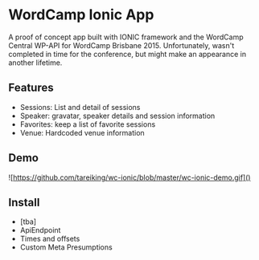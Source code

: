 # WordCamp Ionic App

A proof of concept app built with IONIC framework and the WordCamp Central WP-API for WordCamp Brisbane 2015. Unfortunately, wasn't
completed in time for the conference, but might make an appearance in another lifetime.

## Features

- Sessions: List and detail of sessions
- Speaker: gravatar, speaker details and session information
- Favorites: keep a list of favorite sessions
- Venue: Hardcoded venue information

## Demo

![https://github.com/tareiking/wc-ionic/blob/master/wc-ionic-demo.gif]()

## Install

- [tba]
- ApiEndpoint
- Times and offsets
- Custom Meta Presumptions

